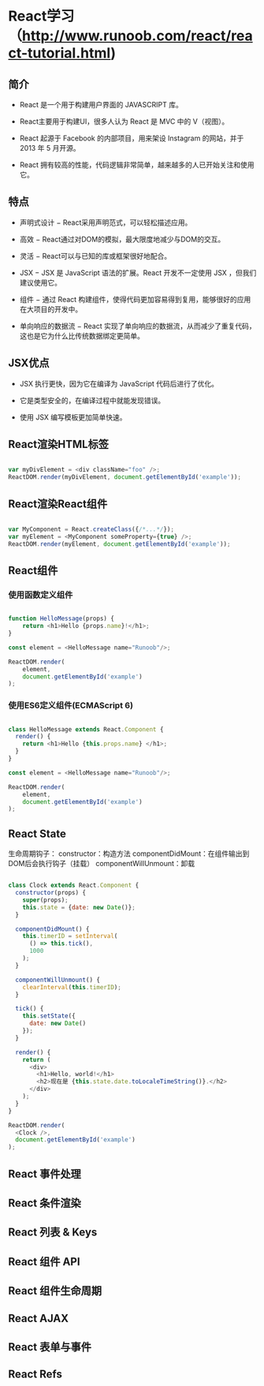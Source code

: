 #  React学习 （http://www.runoob.com/react/react-tutorial.html)

## 简介

 * React 是一个用于构建用户界面的 JAVASCRIPT 库。

 * React主要用于构建UI，很多人认为 React 是 MVC 中的 V（视图）。

 * React 起源于 Facebook 的内部项目，用来架设 Instagram 的网站，并于 2013 年 5 月开源。

 * React 拥有较高的性能，代码逻辑非常简单，越来越多的人已开始关注和使用它。


## 特点

 * 声明式设计 − React采用声明范式，可以轻松描述应用。

 * 高效 − React通过对DOM的模拟，最大限度地减少与DOM的交互。

 * 灵活 − React可以与已知的库或框架很好地配合。

 * JSX − JSX 是 JavaScript 语法的扩展。React 开发不一定使用 JSX ，但我们建议使用它。

 * 组件 − 通过 React 构建组件，使得代码更加容易得到复用，能够很好的应用在大项目的开发中。

 * 单向响应的数据流 − React 实现了单向响应的数据流，从而减少了重复代码，这也是它为什么比传统数据绑定更简单。


 ## JSX优点

 * JSX 执行更快，因为它在编译为 JavaScript 代码后进行了优化。

 * 它是类型安全的，在编译过程中就能发现错误。

 * 使用 JSX 编写模板更加简单快速。


## React渲染HTML标签

```javascript

var myDivElement = <div className="foo" />;
ReactDOM.render(myDivElement, document.getElementById('example'));

```

## React渲染React组件

```javascript

var MyComponent = React.createClass({/*...*/});
var myElement = <MyComponent someProperty={true} />;
ReactDOM.render(myElement, document.getElementById('example'));

```



## React组件

### 使用函数定义组件

```javascript

function HelloMessage(props) {
    return <h1>Hello {props.name}!</h1>;
}

const element = <HelloMessage name="Runoob"/>;

ReactDOM.render(
    element,
    document.getElementById('example')
);

```


### 使用ES6定义组件(ECMAScript 6)

```javascript

class HelloMessage extends React.Component {
  render() {
    return <h1>Hello {this.props.name} </h1>;
  }
}

const element = <HelloMessage name="Runoob"/>;

ReactDOM.render(
    element,
    document.getElementById('example')
);

```


## React State

生命周期钩子：
constructor：构造方法
componentDidMount：在组件输出到DOM后会执行钩子（挂载）
componentWillUnmount：卸载


```JavaScript

class Clock extends React.Component {
  constructor(props) {
    super(props);
    this.state = {date: new Date()};
  }

  componentDidMount() {
    this.timerID = setInterval(
      () => this.tick(),
      1000
    );
  }

  componentWillUnmount() {
    clearInterval(this.timerID);
  }

  tick() {
    this.setState({
      date: new Date()
    });
  }

  render() {
    return (
      <div>
        <h1>Hello, world!</h1>
        <h2>现在是 {this.state.date.toLocaleTimeString()}.</h2>
      </div>
    );
  }
}

ReactDOM.render(
  <Clock />,
  document.getElementById('example')
);

```

## React 事件处理
## React 条件渲染
## React 列表 & Keys
## React 组件 API
## React 组件生命周期
## React AJAX
## React 表单与事件
## React Refs

